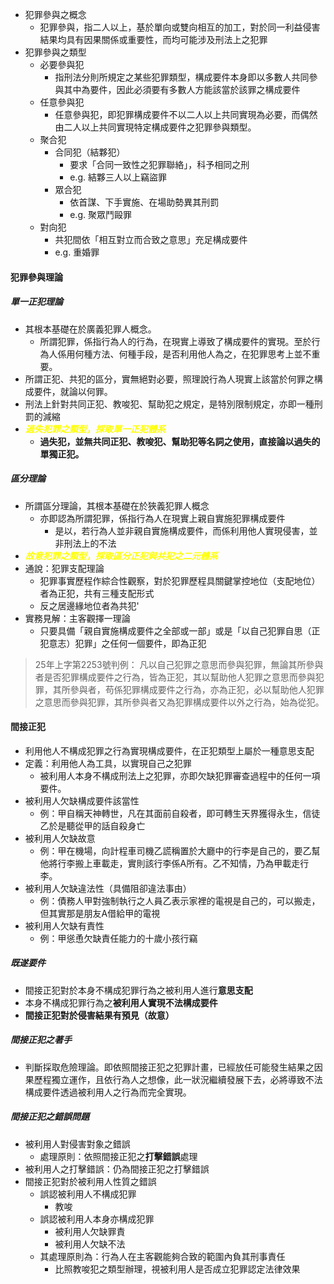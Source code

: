 * 犯罪參與之概念
	* 犯罪參與，指二人以上，基於單向或雙向相互的加工，對於同一利益侵害結果均具有因果關係或重要性，而均可能涉及刑法上之犯罪
* 犯罪參與之類型
	* 必要參與犯
		* 指刑法分則所規定之某些犯罪類型，構成要件本身即以多數人共同參與其中為要件，因此必須要有多數人方能該當於該罪之構成要件
	* 任意參與犯
		* 任意參與犯，即犯罪構成要件不以二人以上共同實現為必要，而偶然由二人以上共同實現特定構成要件之犯罪參與類型。
	* 聚合犯
		* 合同犯（結夥犯）
			* 要求「合同一致性之犯罪聯絡」，科予相同之刑 
			* e.g. 結夥三人以上竊盜罪
		* 眾合犯
			* 依首謀、下手實施、在場助勢異其刑罰 
			* e.g. 聚眾鬥毆罪
	* 對向犯
		* 共犯間依「相互對立而合致之意思」充足構成要件 
		* e.g. 重婚罪

#### 犯罪參與理論

##### 單一正犯理論
* 其根本基礎在於廣義犯罪人概念。
	* 所謂犯罪，係指行為人的行為，在現實上導致了構成要件的實現。至於行為人係用何種方法、何種手段，是否利用他人為之，在犯罪思考上並不重要。
* 所謂正犯、共犯的區分，實無絕對必要，照理說行為人現實上該當於何罪之構成要件，就論以何罪。
* 刑法上針對共同正犯、教唆犯、幫助犯之規定，是特別限制規定，亦即一種刑罰的減縮
* <span style="color:yellow"><i><b>過失犯罪之類型，採取單一正犯體系</b></i></span>
	* **過失犯，並無共同正犯、教唆犯、幫助犯等名詞之使用，直接論以過失的單獨正犯。**
##### 區分理論
* 所謂區分理論，其根本基礎在於狹義犯罪人概念
	* 亦即認為所謂犯罪，係指行為人在現實上親自實施犯罪構成要件
		* 是以，若行為人並非親自實施構成要件，而係利用他人實現侵害，並非刑法上的不法
* <span style="color:yellow"><i><b>故意犯罪之類型，採取區分正犯與共犯之二元體系</b></i></span>
* 通說：犯罪支配理論
	* 犯罪事實歷程作綜合性觀察，對於犯罪歷程具關鍵掌控地位（支配地位）者為正犯，共有三種支配形式
	* 反之居邊緣地位者為共犯'
* 實務見解：主客觀擇一理論
	* 只要具備「親自實施構成要件之全部或一部」或是「以自己犯罪自思（正犯意志）犯罪」之任何一個要件，即為正犯

> 25年上字第2253號判例：
> 凡以自己犯罪之意思而參與犯罪，無論其所參與者是否犯罪構成要件之行為，皆為正犯，其以幫助他人犯罪之意思而參與犯罪，其所參與者，苟係犯罪構成要件之行為，亦為正犯，必以幫助他人犯罪之意思而參與犯罪，其所參與者又為犯罪構成要件以外之行為，始為從犯。

#### 間接正犯
* 利用他人不構成犯罪之行為實現構成要件，在正犯類型上屬於一種意思支配
* 定義：利用他人為工具，以實現自己之犯罪
	* 被利用人本身不構成刑法上之犯罪，亦即欠缺犯罪審查過程中的任何一項要件。
* 被利用人欠缺構成要件該當性
	* 例：甲自稱天神轉世，凡在其面前自殺者，即可轉生天界獲得永生，信徒乙於是聽從甲的話自殺身亡
* 被利用人欠缺故意
	* 例：甲在機場，向計程車司機乙謊稱置於大廳中的行李是自己的，要乙幫他將行李搬上車載走，實則該行李係A所有。乙不知情，乃為甲載走行李。
* 被利用人欠缺違法性（具備阻卻違法事由）
	* 例：債務人甲對強制執行之人員乙表示家裡的電視是自己的，可以搬走，但其實那是朋友A借給甲的電視
* 被利用人欠缺有責性
	* 例：甲慫恿欠缺責任能力的十歲小孩行竊
##### 既遂要件
* 間接正犯對於本身不構成犯罪行為之被利用人進行**意思支配**
* 本身不構成犯罪行為之**被利用人實現不法構成要件**
* **間接正犯對於侵害結果有預見（故意）**
##### 間接正犯之著手
* 判斷採取危險理論。即依照間接正犯之犯罪計畫，已經放任可能發生結果之因果歷程獨立運作，且依行為人之想像，此一狀況繼續發展下去，必將導致不法構成要件透過被利用人之行為而完全實現。
##### 間接正犯之錯誤問題
* 被利用人對侵害對象之錯誤
	* 處理原則：依照間接正犯之**打擊錯誤**處理
* 被利用人之打擊錯誤：仍為間接正犯之打擊錯誤
* 間接正犯對於被利用人性質之錯誤
	* 誤認被利用人不構成犯罪
		* 教唆
	* 誤認被利用人本身亦構成犯罪
		* 被利用人欠缺罪責
		* 被利用人欠缺不法
	* 其處理原則為：行為人在主客觀能夠合致的範圍內負其刑事責任
		* 比照教唆犯之類型辦理，視被利用人是否成立犯罪認定法律效果